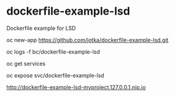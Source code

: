 # dockerfile-example-lsd
Dockerfile example for LSD



oc new-app https://github.com/jotka/dockerfile-example-lsd.git

oc logs -f bc/dockerfile-example-lsd

oc get services

oc expose svc/dockerfile-example-lsd

http://dockerfile-example-lsd-myproject.127.0.0.1.nip.io
